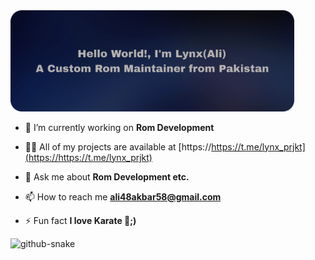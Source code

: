 <img src="banner_github.png" alt="GitHub Banner" width="90%" />


- 🔭 I’m currently working on **Rom Development**

- 👨‍💻 All of my projects are available at [https://https://t.me/lynx_prjkt](https://https://t.me/lynx_prjkt)

- 💬 Ask me about **Rom Development etc.**

- 📫 How to reach me **ali48akbar58@gmail.com**

- ⚡ Fun fact **I love Karate 🥋;)**


<picture>
  <source media="(prefers-color-scheme: dark)" srcset="https://raw.githubusercontent.com/LynxSlash/LynxSlash/output/github-snake-dark.svg" />
  <source media="(prefers-color-scheme: light)" srcset="https://raw.githubusercontent.com/LynxSlash/LynxSlash/output/github-snake.svg" />
  <img alt="github-snake" src="https://raw.githubusercontent.com/tobiasmeyhoefer/tobiasmeyhoefer/output/github-snake.svg" />
</picture>
